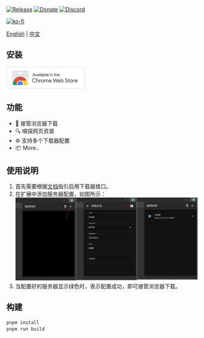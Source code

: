 [![Release](https://img.shields.io/github/release/GopeedLab/browser-extension.svg)](https://github.com/GopeedLab/browser-extension/releases)
[![Donate](https://img.shields.io/badge/%24-donate-ff69b4.svg)](https://docs.gopeed.com/donate.html)
[![Discord](https://img.shields.io/discord/1037992631881449472?label=Discord&logo=discord&style=social)](https://discord.gg/ZUJqJrwCGB)

[![ko-fi](https://ko-fi.com/img/githubbutton_sm.svg)](https://ko-fi.com/R6R6IJGN6)

[English](/README.md) | [中文](/README_zh-CN.md)

## 安装

[![Chrome](/_docs/img/store/chrome-web-store.png)](https://chromewebstore.google.com/detail/gopeed/mijpgljlfcapndmchhjffkpckknofcnd)

## 功能

- 🔽 接管浏览器下载
- 🔍 嗅探网页资源
- ⚙️ 支持多个下载器配置
- 📦 More..

## 使用说明

1. 首先需要根据[文档](https://docs.gopeed.com/zh/dev-api.html)指引启用下载器接口。
2. 在扩展中添加服务器配置，如图所示：
   ![](/_docs/img/guide/server-config.jpg)
3. 当配置好的服务器显示绿色时，表示配置成功，即可接管浏览器下载。

## 构建

```bash
pnpm install
pnpm run build
```
